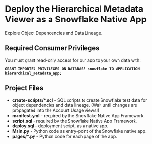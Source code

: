 # Deploy the Hierarchical Metadata Viewer as a Snowflake Native App

Explore Object Dependencies and Data Lineage. 

## Required Consumer Privileges

You must grant read-only access for our app to your own data with:

**`GRANT IMPORTED PRIVILEGES ON DATABASE snowflake TO APPLICATION hierarchical_metadata_app;`**

## Project Files

* **create-scripts/*.sql** - SQL scripts to create Snowflake test data for object dependencies and data lineage. (Wait until changes are propagated into the Account Usage views!)
* **manifest.yml** - required by the Snowflake Native App Framework.
* **script.sql** - required by the Snowflake Native App Framework.
* **deploy.sql** - deployment script, as a native app.
* **Main.py** - Python code as entry-point of the Snowflake native app.
* **pages/*.py** - Python code for each page of the app.